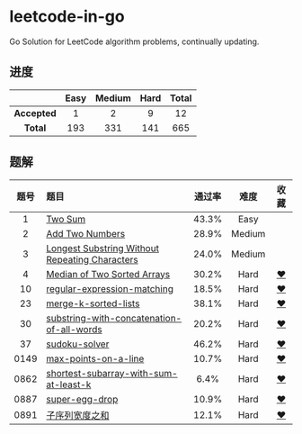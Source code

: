 # leetcode-in-go
Go Solution for LeetCode algorithm problems, continually updating.

## 进度

|     |Easy|Medium|Hard|Total|
|:---:|:---:|:---:|:---:|:---:|
|**Accepted**|1|2|9|12|
|**Total**|193|331|141|665|

## 题解

|题号|题目|通过率|难度|收藏|
|:-:|:-|:-: | :-: | :-: |
|1|[Two Sum](./0001_two_sum)|43.3%|Easy||
|2|[Add Two Numbers](./0002_add_two_numbers)|28.9%|Medium||
|3|[Longest Substring Without Repeating Characters](./0003_longest-substring-without-repeating-characters)|24.0%|Medium||
|4|[Median of Two Sorted Arrays](./0004_median-of-two-sorted-arrays)|30.2%|Hard|[❤](https://leetcode-cn.com/list/9nkbqoi)|
|10|[regular-expression-matching](./0010_regular-expression-matching)|18.5%|Hard|[❤](https://leetcode-cn.com/list/9nkbqoi)|
|23|[merge-k-sorted-lists](./0023.merge-k-sorted-lists)|38.1%|Hard|[❤](https://leetcode-cn.com/list/9nkbqoi)|
|30|[substring-with-concatenation-of-all-words](./0030.substring-with-concatenation-of-all-words)|20.2%|Hard|[❤](https://leetcode-cn.com/list/9nkbqoi)|
|37|[sudoku-solver](./0037_sudoku-solver)|46.2%|Hard|[❤](https://leetcode-cn.com/list/9nkbqoi)|
|0149|[max-points-on-a-line](./0149_max-points-on-a-line)|10.7%|Hard|[❤](https://leetcode-cn.com/list/9nkbqoi)|
|0862|[shortest-subarray-with-sum-at-least-k](./0862_和至少为K的最短子数组)|6.4%|Hard|[❤](https://leetcode-cn.com/list/9nkbqoi)|
|0887|[super-egg-drop](./0887.super-egg-drop)|10.9%|Hard|[❤](https://leetcode-cn.com/list/9nkbqoi)|
|0891|[子序列宽度之和](./0891_子序列宽度之和)|12.1%|Hard|[❤](https://leetcode-cn.com/list/9nkbqoi)|
